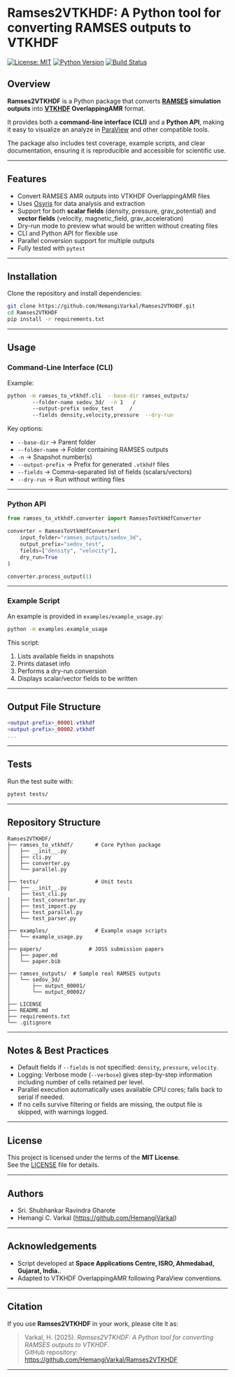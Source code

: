 # Ramses2VTKHDF: A Python tool for converting RAMSES outputs to VTKHDF

[![License: MIT](https://img.shields.io/badge/License-MIT-blue.svg)](LICENSE)
[![Python Version](https://img.shields.io/badge/python-3.9%2B-brightgreen)]()
[![Build Status](https://img.shields.io/badge/tests-passing-brightgreen)]()


## Overview

**Ramses2VTKHDF** is a Python package that converts **[RAMSES](https://ramses-organisation.readthedocs.io/en/latest/) simulation outputs** into
**[VTKHDF](https://vtk.org/documentation/) OverlappingAMR** format.  

It provides both a **command-line interface (CLI)** and a **Python API**, making it
easy to visualize an analyze in [ParaView](https://docs.paraview.org/en/latest/) and other compatible tools.

The package also includes test coverage, example scripts, and clear documentation,
ensuring it is reproducible and accessible for scientific use.

---

## Features

- Convert RAMSES AMR outputs into VTKHDF OverlappingAMR files
- Uses [Osyris](https://osyris.readthedocs.io/en/stable/) for data analysis and extraction
- Support for both **scalar fields** (density, pressure, grav_potential) and
  **vector fields** (velocity, magnetic_field, grav_acceleration)
- Dry-run mode to preview what would be written without creating files
- CLI and Python API for flexible use
- Parallel conversion support for multiple outputs
- Fully tested with `pytest`

---

## Installation

Clone the repository and install dependencies:

```bash
git clone https://github.com/HemangiVarkal/Ramses2VTKHDF.git
cd Ramses2VTKHDF
pip install -r requirements.txt
```

---

## Usage

### Command-Line Interface (CLI)

Example:

```bash
python -m ramses_to_vtkhdf.cli  --base-dir ramses_outputs/    
        --folder-name sedov_3d/  -n 1   /
        --output-prefix sedov_test     /
        --fields density,velocity,pressure  --dry-run
```

Key options:
- `--base-dir` → Parent folder   
- `--folder-name` → Folder containing RAMSES outputs 
- `-n` → Snapshot number(s)  
- `--output-prefix` → Prefix for generated `.vtkhdf` files  
- `--fields` → Comma-separated list of fields (scalars/vectors)  
- `--dry-run` → Run without writing files  

---

### Python API

```python
from ramses_to_vtkhdf.converter import RamsesToVtkHdfConverter

converter = RamsesToVtkHdfConverter(
    input_folder="ramses_outputs/sedov_3d",
    output_prefix="sedov_test",
    fields=["density", "velocity"],
    dry_run=True
)

converter.process_output(1)
```

---

### Example Script

An example is provided in `examples/example_usage.py`:

```bash
python -m examples.example_usage   
```

This script:
1. Lists available fields in snapshots  
2. Prints dataset info  
3. Performs a dry-run conversion  
4. Displays scalar/vector fields to be written  

---

## Output File Structure

```lua
<output-prefix>_00001.vtkhdf
<output-prefix>_00002.vtkhdf
...
```

---

## Tests

Run the test suite with:

```bash
pytest tests/
```

---

## Repository Structure

```
Ramses2VTKHDF/
├── ramses_to_vtkhdf/       # Core Python package
│   ├── __init__.py
│   ├── cli.py
│   ├── converter.py
│   └── parallel.py
│
├── tests/                  # Unit tests
│   ├── __init__.py
    ├── test_cli.py
│   ├── test_converter.py
│   ├── test_import.py
│   ├── test_parallel.py
│   └── test_parser.py
│
├── examples/               # Example usage scripts
│   └── example_usage.py
|
├── papers/               # JOSS submission papers
│   ├── paper.md
│   └── paper.bib
│
├── ramses_outputs/  # Sample real RAMSES outputs
│   └── sedov_3d/
│       ├── output_00001/
│       └── output_00002/
│
├── LICENSE
├── README.md
├── requirements.txt
└── .gitignore
```

---



## Notes & Best Practices 

- Default fields if `--fields` is not specified: `density`, `pressure`, `velocity`.    
- Logging: Verbose mode (`--verbose`) gives step-by-step information including number of cells retained per level.  
- Parallel execution automatically uses available CPU cores; falls back to serial if needed.  
- If no cells survive filtering or fields are missing, the output file is skipped, with warnings logged.  

---


## License

This project is licensed under the terms of the **MIT License**.  
See the [LICENSE](LICENSE) file for details.

---

## Authors

- Sri. Shubhankar Ravindra Gharote
- Hemangi C. Varkal (https://github.com/HemangiVarkal)

---

## Acknowledgements 

- Script developed at **Space Applications Centre, ISRO, Ahmedabad, Gujarat, India.**.  
- Adapted to VTKHDF OverlappingAMR following ParaView conventions.

---

## Citation

If you use **Ramses2VTKHDF** in your work, please cite it as:

> Varkal, H. (2025). *Ramses2VTKHDF: A Python tool for converting RAMSES outputs to VTKHDF*.  
> GitHub repository: https://github.com/HemangiVarkal/Ramses2VTKHDF

---
